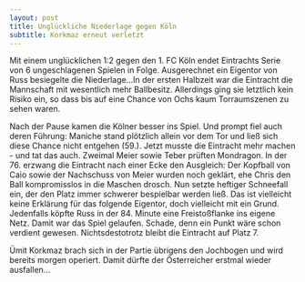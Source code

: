 ```yaml
---
layout: post
title: Unglückliche Niederlage gegen Köln
subtitle: Korkmaz erneut verletzt
---
```


Mit einem unglücklichen 1:2 gegen den 1. FC Köln endet Eintrachts Serie von 6 ungeschlagenen Spielen in Folge. Ausgerechnet ein Eigentor von Russ besiegelte die Niederlage...In der ersten Halbzeit war die Eintracht die Mannschaft mit wesentlich mehr Ballbesitz. Allerdings ging sie letztlich kein Risiko ein, so dass bis auf eine Chance von Ochs kaum Torraumszenen zu sehen waren.

Nach der Pause kamen die Kölner besser ins Spiel. Und prompt fiel auch deren Führung: Maniche stand plötzlich allein vor dem Tor und ließ sich diese Chance nicht entgehen (59.). Jetzt musste die Eintracht mehr machen - und tat das auch. Zweimal Meier sowie Teber prüften Mondragon. In der 76. erzwang die Eintracht nach einer Ecke den Ausgleich: Der Kopfball von Caio sowie der Nachschuss von Meier wurden noch geklärt, ehe Chris den Ball kompromisslos in die Maschen drosch. Nun setzte heftiger Schneefall ein, der den Platz immer schwerer bespielbar werden ließ. Das ist vielleicht keine Erklärung für das folgende Eigentor, doch vielleicht mit ein Grund. Jedenfalls köpfte Russ in der 84. Minute eine Freistoßflanke ins eigene Netz. Damit war das Spiel gelaufen. Schade, denn ein Punkt wäre schon verdient gewesen. Nichtsdestotrotz bleibt die Eintracht auf Platz 7.

Ümit Korkmaz brach sich in der Partie übrigens den Jochbogen und wird bereits morgen operiert. Damit dürfte der Österreicher erstmal wieder ausfallen...
